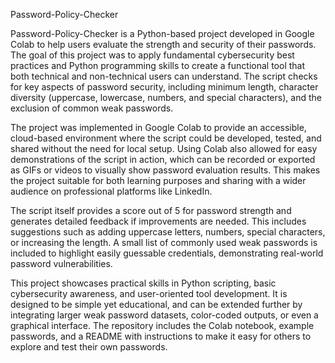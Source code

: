 Password-Policy-Checker


Password-Policy-Checker is a Python-based project developed in Google Colab to help users evaluate the strength and security of their passwords. The goal of this project was to apply fundamental cybersecurity best practices and Python programming skills to create a functional tool that both technical and non-technical users can understand. The script checks for key aspects of password security, including minimum length, character diversity (uppercase, lowercase, numbers, and special characters), and the exclusion of common weak passwords.

The project was implemented in Google Colab to provide an accessible, cloud-based environment where the script could be developed, tested, and shared without the need for local setup. Using Colab also allowed for easy demonstrations of the script in action, which can be recorded or exported as GIFs or videos to visually show password evaluation results. This makes the project suitable for both learning purposes and sharing with a wider audience on professional platforms like LinkedIn.

The script itself provides a score out of 5 for password strength and generates detailed feedback if improvements are needed. This includes suggestions such as adding uppercase letters, numbers, special characters, or increasing the length. A small list of commonly used weak passwords is included to highlight easily guessable credentials, demonstrating real-world password vulnerabilities.

This project showcases practical skills in Python scripting, basic cybersecurity awareness, and user-oriented tool development. It is designed to be simple yet educational, and can be extended further by integrating larger weak password datasets, color-coded outputs, or even a graphical interface. The repository includes the Colab notebook, example passwords, and a README with instructions to make it easy for others to explore and test their own passwords.
